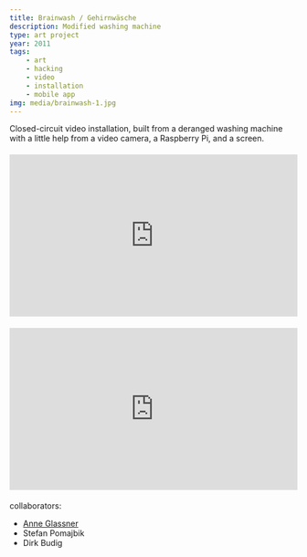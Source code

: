 ```yaml
---
title: Brainwash / Gehirnwäsche
description: Modified washing machine
type: art project
year: 2011
tags:
    - art
    - hacking
    - video
    - installation
    - mobile app
img: media/brainwash-1.jpg
---
```

Closed-circuit video installation, built from a deranged washing machine with a
little help from a video camera, a Raspberry Pi, and a screen.

<div class="videoWrapper">
  <iframe
    src="https://player.vimeo.com/video/204761873"
    width="640"
    height="360"
    frameborder="0"
    allow="autoplay; fullscreen"
    allowfullscreen>
  </iframe>
</div>

<div class="videoWrapper">
  <iframe
    width="560"
    height="315"
    src="https://www.youtube.com/embed/1KG0YLNkUZc"
    frameborder="0"
    allow="accelerometer; autoplay; encrypted-media; gyroscope; picture-in-picture"
    allowfullscreen>
  </iframe>
</div>
<style type="text/css">
.videoWrapper {
  position: relative;
  padding-bottom: 56.25%; /* 16:9 */
  height: 0;
  margin-top: 20px;
  margin-bottom: 20px;
}
.videoWrapper iframe {
  position: absolute;
  top: 0;
  left: 0;
  width: 100%;
  height: 100%;
}
</style>


collaborators:
- [Anne Glassner](https://www.anneglassner.at)
- Stefan Pomajbik
- Dirk Budig
